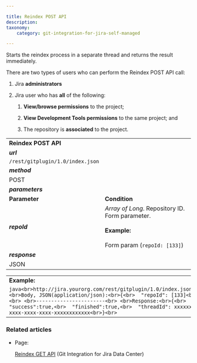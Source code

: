 ```yaml
---

title: Reindex POST API
description:
taxonomy:
    category: git-integration-for-jira-self-managed

---
```

Starts the reindex process in a separate thread and returns the result immediately.

There are two types of users who can perform the Reindex POST API call:

1.  Jira **administrators**

2.  Jira user who has **all** of the following:

    1.  **View/browse permissions** to the project;

    2.  **View Development Tools permissions** to the same project; and

    3.  The repository is **associated** to the project.


|     |     |
| --- | --- |
| **Reindex POST API** |     |
| _**url**_ |     |
| `/rest/gitplugin/1.0/index.json` |     |
| _**method**_ |     |
| POST |     |
| _**parameters**_ |     |
| **Parameter** | **Condition** |
| _**repoId**_ | _Array of Long_. Repository ID.  Form parameter.<br><br>**Example:**<br><br>Form param (`repoId: [133]`) |
| _**response**_ |     |
| JSON |     |

|     |
| --- |
| **Example:** |
| ```java<br>http://jira.yourorg.com/rest/gitplugin/1.0/index.json<br> <br>Body, JSON(application/json):<br>{<br>  "repoId": [133]<br>}<br> <br>-----------------------<br> <br>Response:<br>{<br>  "success":true,<br>  "finished":true,<br>  "threadId": xxxxxxxx-xxxx-xxxx-xxxx-xxxxxxxxxxxx<br>}<br>``` |

### Related articles

*   Page:

    [Reindex GET API](/wiki/spaces/GIJDC/pages/380699279/Reindex+GET+API) (Git Integration for Jira Data Center)